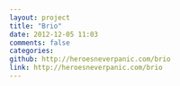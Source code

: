 ```yaml
---
layout: project
title: "Brio"
date: 2012-12-05 11:03
comments: false
categories: 
github: http://heroesneverpanic.com/brio
link: http://heroesneverpanic.com/brio
---
```

